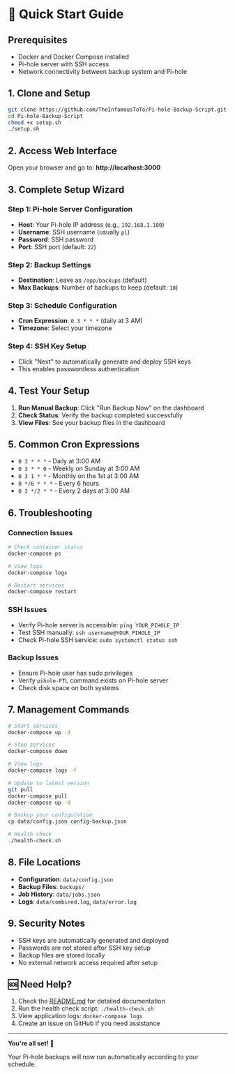 # 🚀 Quick Start Guide

## Prerequisites
- Docker and Docker Compose installed
- Pi-hole server with SSH access
- Network connectivity between backup system and Pi-hole

## 1. Clone and Setup

```bash
git clone https://github.com/TheInfamousToTo/Pi-hole-Backup-Script.git
cd Pi-hole-Backup-Script
chmod +x setup.sh
./setup.sh
```

## 2. Access Web Interface

Open your browser and go to: **http://localhost:3000**

## 3. Complete Setup Wizard

### Step 1: Pi-hole Server Configuration
- **Host**: Your Pi-hole IP address (e.g., `192.168.1.100`)
- **Username**: SSH username (usually `pi`)
- **Password**: SSH password
- **Port**: SSH port (default: `22`)

### Step 2: Backup Settings
- **Destination**: Leave as `/app/backups` (default)
- **Max Backups**: Number of backups to keep (default: `10`)

### Step 3: Schedule Configuration
- **Cron Expression**: `0 3 * * *` (daily at 3 AM)
- **Timezone**: Select your timezone

### Step 4: SSH Key Setup
- Click "Next" to automatically generate and deploy SSH keys
- This enables passwordless authentication

## 4. Test Your Setup

1. **Run Manual Backup**: Click "Run Backup Now" on the dashboard
2. **Check Status**: Verify the backup completed successfully
3. **View Files**: See your backup files in the dashboard

## 5. Common Cron Expressions

- `0 3 * * *` - Daily at 3:00 AM
- `0 3 * * 0` - Weekly on Sunday at 3:00 AM
- `0 3 1 * *` - Monthly on the 1st at 3:00 AM
- `0 */6 * * *` - Every 6 hours
- `0 3 */2 * *` - Every 2 days at 3:00 AM

## 6. Troubleshooting

### Connection Issues
```bash
# Check container status
docker-compose ps

# View logs
docker-compose logs

# Restart services
docker-compose restart
```

### SSH Issues
- Verify Pi-hole server is accessible: `ping YOUR_PIHOLE_IP`
- Test SSH manually: `ssh username@YOUR_PIHOLE_IP`
- Check Pi-hole SSH service: `sudo systemctl status ssh`

### Backup Issues
- Ensure Pi-hole user has sudo privileges
- Verify `pihole-FTL` command exists on Pi-hole server
- Check disk space on both systems

## 7. Management Commands

```bash
# Start services
docker-compose up -d

# Stop services
docker-compose down

# View logs
docker-compose logs -f

# Update to latest version
git pull
docker-compose pull
docker-compose up -d

# Backup your configuration
cp data/config.json config-backup.json

# Health check
./health-check.sh
```

## 8. File Locations

- **Configuration**: `data/config.json`
- **Backup Files**: `backups/`
- **Job History**: `data/jobs.json`
- **Logs**: `data/combined.log`, `data/error.log`

## 9. Security Notes

- SSH keys are automatically generated and deployed
- Passwords are not stored after SSH key setup
- Backup files are stored locally
- No external network access required after setup

## 🆘 Need Help?

1. Check the [README.md](README.md) for detailed documentation
2. Run the health check script: `./health-check.sh`
3. View application logs: `docker-compose logs`
4. Create an issue on GitHub if you need assistance

---

**You're all set! 🎉**

Your Pi-hole backups will now run automatically according to your schedule.
